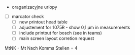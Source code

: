 - oraganizacyjne urlopy
- [ ] marcator check
	- [ ] new printout head table 
	- [ ] adjustement for 1075R - show 0,1 µm in measurements
	- [ ] include printout for bosch (see in teams)
	- [ ] main screen layout corretion request

MtNK - Mt Nach Komma Stellen
 = 4